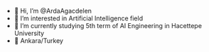 - 👋 Hi, I’m @ArdaAgacdelen
- 👀 I’m interested in Artificial Intelligence field
- 🌱 I’m currently studying 5th term of AI Engineering in Hacettepe University
- 📍 Ankara/Turkey
